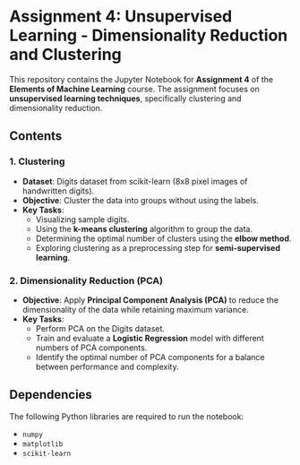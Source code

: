 # Assignment 4: Unsupervised Learning - Dimensionality Reduction and Clustering

This repository contains the Jupyter Notebook for **Assignment 4** of the **Elements of Machine Learning** course. The assignment focuses on **unsupervised learning techniques**, specifically clustering and dimensionality reduction.

## Contents

### 1. Clustering
- **Dataset**: Digits dataset from scikit-learn (8x8 pixel images of handwritten digits).
- **Objective**: Cluster the data into groups without using the labels.
- **Key Tasks**:
  - Visualizing sample digits.
  - Using the **k-means clustering** algorithm to group the data.
  - Determining the optimal number of clusters using the **elbow method**.
  - Exploring clustering as a preprocessing step for **semi-supervised learning**.

### 2. Dimensionality Reduction (PCA)
- **Objective**: Apply **Principal Component Analysis (PCA)** to reduce the dimensionality of the data while retaining maximum variance.
- **Key Tasks**:
  - Perform PCA on the Digits dataset.
  - Train and evaluate a **Logistic Regression** model with different numbers of PCA components.
  - Identify the optimal number of PCA components for a balance between performance and complexity.

## Dependencies
The following Python libraries are required to run the notebook:
- `numpy`
- `matplotlib`
- `scikit-learn`

